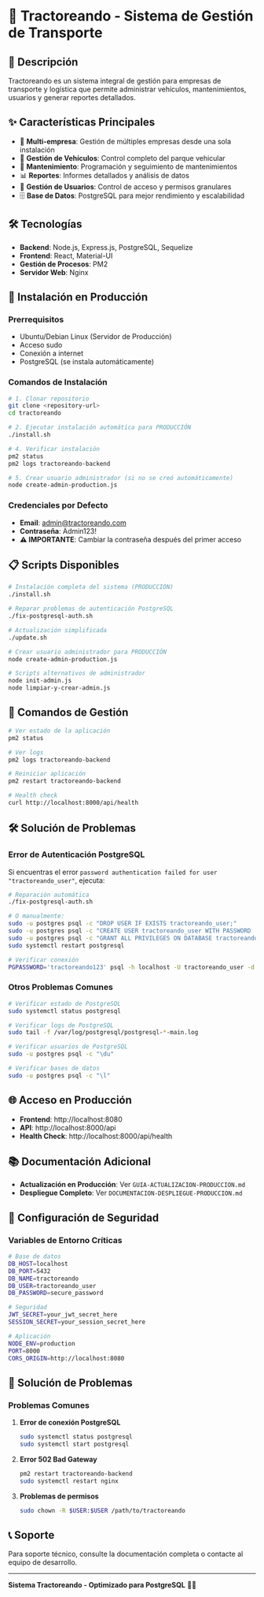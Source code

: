 # 🚛 Tractoreando - Sistema de Gestión de Transporte

## 📖 Descripción

Tractoreando es un sistema integral de gestión para empresas de transporte y logística que permite administrar vehículos, mantenimientos, usuarios y generar reportes detallados.

## ✨ Características Principales

- 🏢 **Multi-empresa**: Gestión de múltiples empresas desde una sola instalación
- 🚛 **Gestión de Vehículos**: Control completo del parque vehicular
- 🔧 **Mantenimiento**: Programación y seguimiento de mantenimientos
- 📊 **Reportes**: Informes detallados y análisis de datos
- 👥 **Gestión de Usuarios**: Control de acceso y permisos granulares
- 🗄️ **Base de Datos**: PostgreSQL para mejor rendimiento y escalabilidad

## 🛠️ Tecnologías

- **Backend**: Node.js, Express.js, PostgreSQL, Sequelize
- **Frontend**: React, Material-UI
- **Gestión de Procesos**: PM2
- **Servidor Web**: Nginx

## 🚀 Instalación en Producción

### Prerrequisitos

- Ubuntu/Debian Linux (Servidor de Producción)
- Acceso sudo
- Conexión a internet
- PostgreSQL (se instala automáticamente)

### Comandos de Instalación

```bash
# 1. Clonar repositorio
git clone <repository-url>
cd tractoreando

# 2. Ejecutar instalación automática para PRODUCCIÓN
./install.sh

# 4. Verificar instalación
pm2 status
pm2 logs tractoreando-backend

# 5. Crear usuario administrador (si no se creó automáticamente)
node create-admin-production.js
```

### Credenciales por Defecto

- **Email**: admin@tractoreando.com
- **Contraseña**: Admin123!
- **⚠️ IMPORTANTE**: Cambiar la contraseña después del primer acceso

## 📋 Scripts Disponibles

```bash
# Instalación completa del sistema (PRODUCCIÓN)
./install.sh

# Reparar problemas de autenticación PostgreSQL
./fix-postgresql-auth.sh

# Actualización simplificada
./update.sh

# Crear usuario administrador para PRODUCCIÓN
node create-admin-production.js

# Scripts alternativos de administrador
node init-admin.js
node limpiar-y-crear-admin.js
```

## 🔧 Comandos de Gestión

```bash
# Ver estado de la aplicación
pm2 status

# Ver logs
pm2 logs tractoreando-backend

# Reiniciar aplicación
pm2 restart tractoreando-backend

# Health check
curl http://localhost:8000/api/health
```

## 🛠️ Solución de Problemas

### Error de Autenticación PostgreSQL

Si encuentras el error `password authentication failed for user "tractoreando_user"`, ejecuta:

```bash
# Reparación automática
./fix-postgresql-auth.sh

# O manualmente:
sudo -u postgres psql -c "DROP USER IF EXISTS tractoreando_user;"
sudo -u postgres psql -c "CREATE USER tractoreando_user WITH PASSWORD 'tractoreando123';"
sudo -u postgres psql -c "GRANT ALL PRIVILEGES ON DATABASE tractoreando TO tractoreando_user;"
sudo systemctl restart postgresql

# Verificar conexión
PGPASSWORD='tractoreando123' psql -h localhost -U tractoreando_user -d tractoreando -c "SELECT 1;"
```

### Otros Problemas Comunes

```bash
# Verificar estado de PostgreSQL
sudo systemctl status postgresql

# Verificar logs de PostgreSQL
sudo tail -f /var/log/postgresql/postgresql-*-main.log

# Verificar usuarios de PostgreSQL
sudo -u postgres psql -c "\du"

# Verificar bases de datos
sudo -u postgres psql -c "\l"
```

## 🌐 Acceso en Producción

- **Frontend**: http://localhost:8080
- **API**: http://localhost:8000/api
- **Health Check**: http://localhost:8000/api/health

## 📚 Documentación Adicional

- **Actualización en Producción**: Ver `GUIA-ACTUALIZACION-PRODUCCION.md`
- **Despliegue Completo**: Ver `DOCUMENTACION-DESPLIEGUE-PRODUCCION.md`

## 🔐 Configuración de Seguridad

### Variables de Entorno Críticas

```bash
# Base de datos
DB_HOST=localhost
DB_PORT=5432
DB_NAME=tractoreando
DB_USER=tractoreando_user
DB_PASSWORD=secure_password

# Seguridad
JWT_SECRET=your_jwt_secret_here
SESSION_SECRET=your_session_secret_here

# Aplicación
NODE_ENV=production
PORT=8000
CORS_ORIGIN=http://localhost:8080
```

## 🚨 Solución de Problemas

### Problemas Comunes

1. **Error de conexión PostgreSQL**
   ```bash
   sudo systemctl status postgresql
   sudo systemctl start postgresql
   ```

3. **Error 502 Bad Gateway**
   ```bash
   pm2 restart tractoreando-backend
   sudo systemctl restart nginx
   ```

4. **Problemas de permisos**
   ```bash
   sudo chown -R $USER:$USER /path/to/tractoreando
   ```

## 📞 Soporte

Para soporte técnico, consulte la documentación completa o contacte al equipo de desarrollo.

---

**Sistema Tractoreando - Optimizado para PostgreSQL** 🚛✨